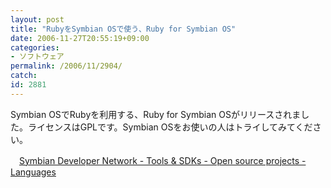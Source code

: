 ```yaml
---
layout: post
title: "RubyをSymbian OSで使う、Ruby for Symbian OS"
date: 2006-11-27T20:55:19+09:00
categories:
- ソフトウェア
permalink: /2006/11/2904/
catch: 
id: 2881
---
```

Symbian OSでRubyを利用する、Ruby for Symbian OSがリリースされました。ライセンスはGPLです。Symbian OSをお使いの人はトライしてみてください。

 

　[Symbian Developer Network - Tools & SDKs - Open source projects - Languages](http://developer.symbian.com/main/tools/opensrc/ruby/index.jsp)

